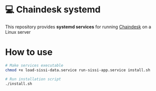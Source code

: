 # 💻 Chaindesk systemd
This repository provides **systemd services** for running [Chaindesk](https://github.com/gmpetrov/databerry/) on a Linux server
# How to use
```bash
# Make services executable
chmod +x load-sissi-data.service run-sissi-app.service install.sh

# Run installation script
./install.sh
```
